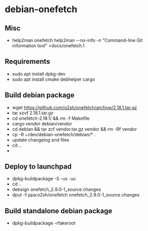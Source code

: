 # debian-onefetch

## Misc
- help2man onefetch help2man --no-info -n "Command-line Git information tool" >docs/onefetch.1

## Requirements
- sudo apt install dpkg-dev
- sudo apt install cmake debhelper cargo

## Build debian package
- wget https://github.com/o2sh/onefetch/archive/2.18.1.tar.gz
- tar xzvf 2.18.1.tar.gz
- cd onefetch-2.18.1/ && rm -f Makefile
- cargo vendor debian/vendor
- cd debian && tar zcf vendor.tar.gz vendor && rm -Rf vendor
- cp -R ~/dev/debian-onefetch/debian/* .
- update changelog and files
- cd ..
- 
## Deploy to launchpad
- dpkg-buildpackage -S -us -uc
- cd ..
- debsign onefetch_2.9.0-1_source.changes
- dput -f ppa:o2sh/onefetch onefetch_2.9.0-1_source.changes

## Build standalone debian package
- dpkg-buildpackage -rfakeroot
